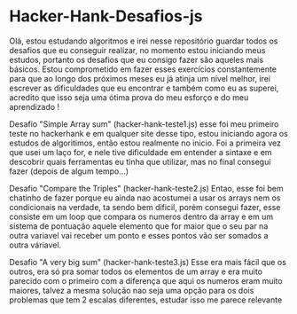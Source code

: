 # Hacker-Hank-Desafios-js

Olá, estou estudando algoritmos e irei nesse repositório guardar todos os desafios que eu conseguir realizar, no momento estou iniciando meus estudos, portanto os desafios que eu consigo fazer são aqueles mais básicos. Estou comprometido em fazer esses exercícios constantemente  para que ao longo dos próximos meses eu já atinja um nível melhor, irei escrever as dificuldades que eu encontrar e também como eu as superei, acredito que isso seja uma ótima prova do meu esforço e do meu aprendizado !


  Desafio "Simple Array sum" (hacker-hank-teste1.js)
esse foi meu primeiro teste no hackerhank e em qualquer site desse tipo, estou iniciando agora os estudos de algoritimos, então estou realmente no inicio. Foi a primeira vez que usei um laço for, e nele tive dificuldade em entender a sintaxe e em descobrir quais ferramentas eu tinha que utilizar, mas no final consegui fazer (depois de algum tempo...)

  Desafio "Compare the Triples" (hacker-hank-teste2.js)
Entao, esse foi bem chatinho de fazer porque eu ainda nao acostumei a usar os arrays nem os condicionais na verdade, ta sendo bem dificil, porém consegui fazer, esse consiste em um loop que compara os numeros dentro da array e em um sistema de pontuação aquele elemento que for maior que o seu par na outra variavel vai receber um ponto e esses pontos vão ser somados a outra váriavel.

  Desafio "A very big sum" (hacker-hank-teste3.js)
Esse era mais fácil que os outros, era só pra somar todos os elementos de um array e era muito parecido com o primeiro com a diferença que aqui os numeros eram muito maiores, talvez a mesma solução nao seja uma opção para os dois problemas que tem 2 escalas diferentes, estudar isso me parece relevante
